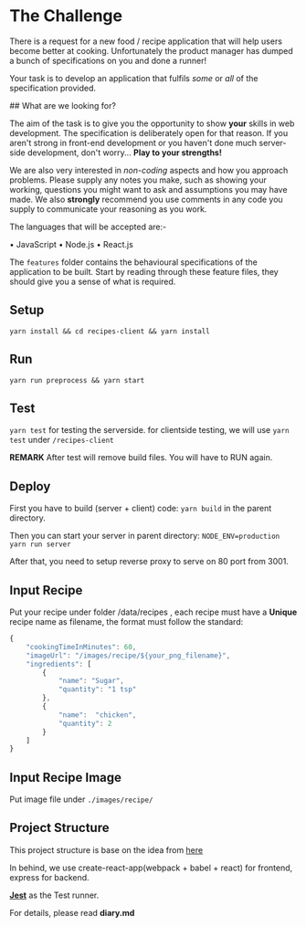 # The Challenge

There is a request for a new food / recipe application that will help users become better at cooking.
Unfortunately the product manager has dumped a bunch of specifications on you and done a runner!

Your task is to develop an application that fulfils _some_ or _all_ of the specification provided.

## What are we looking for?

The aim of the task is to give you the opportunity to show **your** skills in web development. The specification is deliberately open for that reason. If you aren't strong in front-end development or you haven't done much server-side development, don't worry... **Play to your strengths!**

We are also very interested in _non-coding_ aspects and how you approach problems. Please supply any notes you make, such as showing your working, questions you might want to ask and assumptions you may have made. We also **strongly** recommend you use comments in any code you supply to communicate your reasoning as you work.

The languages that will be accepted are:-

• JavaScript
• Node.js
• React.js

The `features` folder contains the behavioural specifications of the application to be built. Start by reading through these feature files, they should give you a sense of what is required.


## Setup

`yarn install && cd recipes-client && yarn install`

## Run

`yarn run preprocess && yarn start`

## Test

`yarn test` for testing the serverside.
for clientside testing, we will use `yarn test` under `/recipes-client`

**REMARK** After test will remove build files. You will have to RUN again.

## Deploy

First you have to build (server + client) code:
`yarn build` in the parent directory.

Then you can start your server in parent directory:
`NODE_ENV=production yarn run server`

After that, you need to setup reverse proxy to serve on 80 port from 3001.


## Input Recipe

Put your recipe under folder /data/recipes , each recipe must have a **Unique** recipe name as filename, the format must follow the standard:
```javascript
{
    "cookingTimeInMinutes": 60,
    "imageUrl": "/images/recipe/${your_png_filename}",
    "ingredients": [
        {
            "name": "Sugar",
            "quantity": "1 tsp"
        },
        {
            "name":  "chicken",
            "quantity": 2
        }
    ]
}
```

## Input Recipe Image

Put image file under `./images/recipe/`

## Project Structure

This project structure is base on the idea from [here](https://www.fullstackreact.com/articles/using-create-react-app-with-a-server/)

In behind, we use create-react-app(webpack + babel + react) for frontend, express for backend.

[**Jest**](https://facebook.github.io/jest/) as the Test runner.

For details, please read **diary.md**


